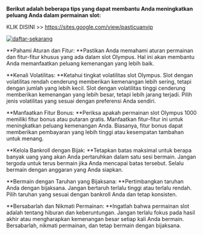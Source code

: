 **Berikut adalah beberapa tips yang dapat membantu Anda meningkatkan peluang Anda dalam permainan slot:**

KLIK DISINI >> https://sites.google.com/view/pasticuanvip


[![daftar-sekarang](https://github.com/user-attachments/assets/1c487c35-c349-47e3-910f-b7775b551b0a)]([url](https://sites.google.com/view/pasticuanvip))

    
**Pahami Aturan dan Fitur: **Pastikan Anda memahami aturan permainan dan fitur-fitur khusus yang ada dalam slot Olympus. Hal ini akan membantu Anda memanfaatkan peluang kemenangan yang lebih baik.

**Kenali Volatilitas: **Ketahui tingkat volatilitas slot Olympus. Slot dengan volatilitas rendah cenderung memberikan kemenangan lebih sering, tetapi dengan jumlah yang lebih kecil. Slot dengan volatilitas tinggi cenderung memberikan kemenangan yang lebih besar, tetapi lebih jarang terjadi. Pilih jenis volatilitas yang sesuai dengan preferensi Anda sendiri.

**Manfaatkan Fitur Bonus: **Periksa apakah permainan slot Olympus 1000 memiliki fitur bonus atau putaran gratis. Manfaatkan fitur-fitur ini untuk meningkatkan peluang kemenangan Anda. Biasanya, fitur bonus dapat memberikan pembayaran yang lebih tinggi atau kesempatan tambahan untuk menang.

**Kelola Bankroll dengan Bijak: **Tetapkan batas maksimal untuk berapa banyak uang yang akan Anda pertaruhkan dalam satu sesi bermain. Jangan tergoda untuk terus bermain jika Anda mencapai batas tersebut. Selalu bermain dengan anggaran yang Anda siapkan.

**Bermain dengan Taruhan yang Bijaksana: **Pertimbangkan taruhan Anda dengan bijaksana. Jangan bertaruh terlalu tinggi atau terlalu rendah. Pilih taruhan yang sesuai dengan bankroll Anda dan tetap konsisten.

**Bersabarlah dan Nikmati Permainan: **Ingatlah bahwa permainan slot adalah tentang hiburan dan keberuntungan. Jangan terlalu fokus pada hasil akhir atau mengharapkan kemenangan besar setiap kali Anda bermain. Bersabarlah, nikmati permainan, dan tetap bermain dengan bijaksana.

